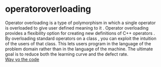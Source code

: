 # operatoroverloading
Operator overloading is a type of polymorphism in which a single operator is overloaded to give user defined meaning to it . Operator overloading provides a flexibility option for creating new definitions of C++ operators . 
By overloading standard operators on a class , you can exploit the intuition of the users of that class. This lets users program in the language of the problem domain rather than in the language of the machine.
The ultimate goal is to reduce both the learning curve and the defect rate.<br/>
[Way yo the code](https://github.com/ASTHA193/operatoroverloading/blob/master/operatoroverloading)
